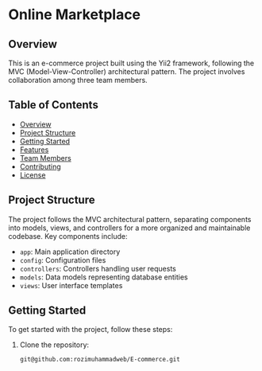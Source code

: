 # Online Marketplace 

## Overview

This is an e-commerce project built using the Yii2 framework, following the MVC (Model-View-Controller) architectural pattern. The project involves collaboration among three team members.

## Table of Contents

- [Overview](#overview)
- [Project Structure](#project-structure)
- [Getting Started](#getting-started)
- [Features](#features)
- [Team Members](#team-members)
- [Contributing](#contributing)
- [License](#license)

## Project Structure

The project follows the MVC architectural pattern, separating components into models, views, and controllers for a more organized and maintainable codebase. Key components include:

- `app`: Main application directory
- `config`: Configuration files
- `controllers`: Controllers handling user requests
- `models`: Data models representing database entities
- `views`: User interface templates

## Getting Started

To get started with the project, follow these steps:

1. Clone the repository:

   ```bash
   git@github.com:rozimuhammadweb/E-commerce.git
